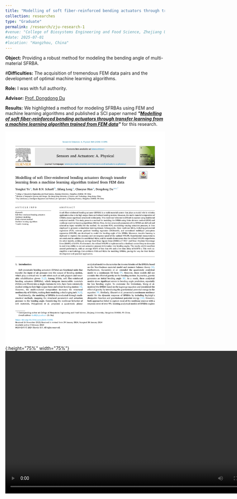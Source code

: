 ```yaml
---
title: "Modelling of soft fiber-reinforced bending actuators through transfer learning from a machine learning algorithm trained from FEM data (April 2023 - November 2024)"
collection: researches
type: "Graduate"
permalink: /research/zju-research-1
#venue: "College of Biosystems Engineering and Food Science, Zhejiang University"
#date: 2025-07-01
#location: "Hangzhou, China"
---
```


**Object:** Providing a robust method for modeling the bending angle of multi-material SFRBA.

#**Difficulties:** The acquisition of tremendous FEM data pairs and the development of optimal machine learning algorithms.

**Role:** I was with full authority.

**Advisor:** [Prof. Dongdong Du](https://person.zju.edu.cn/Dudd)

**Results:** We highlighted a method for modeling SFRBAs using FEM and machine learning algorithms and published a SCI paper named ***"[Modelling of soft fiber-reinforced bending actuators through transfer learning from a machine learning algorithm trained from FEM data](https://doi.org/10.1016/j.sna.2024.115095)"*** for this research.

![Microplastic Cover](../images/FEMMachineLearningCover.png "Microplastic cover"){:height="75%" width="75%"} 
<video src="../images/FEMMachineLearningSupplementaryVideo1.mp4" autoplay="true" controls="controls" width="800" height="450">
</video>
